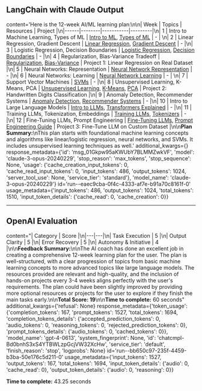## LangChain with Claude Output

content='Here is the 12-week AI/ML learning plan:\n\n| Week | Topics | Resources | Project |\n|------|--------|-----------|---------|\n| 1 | Intro to Machine Learning, Types of ML | [Intro to ML](https://www.coursera.org/learn/machine-learning), [Types of ML](https://towardsdatascience.com/types-of-machine-learning-algorithms-you-should-know-953a08248861) | - |  \n| 2 | Linear Regression, Gradient Descent | [Linear Regression](https://www.coursera.org/lecture/machine-learning/model-representation-db3jS), [Gradient Descent](https://www.coursera.org/lecture/machine-learning/gradient-descent-8SpIM) | - |\n| 3 | Logistic Regression, Decision Boundaries | [Logistic Regression](https://www.coursera.org/lecture/machine-learning/classification-wlPeP), [Decision Boundaries](https://www.coursera.org/lecture/machine-learning/decision-boundary-WuL1H) | - |\n| 4 | Regularization, Bias-Variance Tradeoff | [Regularization](https://www.coursera.org/lecture/machine-learning/the-problem-of-overfitting-ACpHf), [Bias-Variance](https://www.coursera.org/lecture/machine-learning/diagnosing-bias-vs-variance-yCAup) | Project 1: Linear Regression on Real Dataset |\n| 5 | Neural Networks: Representation | [Neural Network Representation](https://www.coursera.org/lecture/machine-learning/model-representation-i-Bv-Ga) | - |\n| 6 | Neural Networks: Learning | [Neural Network Learning](https://www.coursera.org/lecture/machine-learning/gradient-descent-for-neural-networks-y0m1f) | - | \n| 7 | Support Vector Machines | [SVMs](https://www.coursera.org/lecture/machine-learning/optimization-objective-sHfVT) | - |\n| 8 | Unsupervised Learning, K-Means, PCA | [Unsupervised Learning](https://www.coursera.org/lecture/machine-learning/unsupervised-learning-olRZo), [K-Means](https://www.coursera.org/lecture/machine-learning/k-means-algorithm-93VPG), [PCA](https://www.coursera.org/lecture/machine-learning/principal-component-analysis-problem-formulation-GBFTt) | Project 2: Handwritten Digits Classification |\n| 9 | Anomaly Detection, Recommender Systems | [Anomaly Detection](https://www.coursera.org/lecture/machine-learning/problem-motivation-8DVfq), [Recommender Systems](https://www.coursera.org/lecture/machine-learning/problem-formulation-fCfVX) | - |\n| 10 | Intro to Large Language Models | [Intro to LLMs](https://www.youtube.com/watch?v=SY5PvZrJhLE), [Transformers Explained](https://towardsdatascience.com/transformers-explained-visually-part-1-overview-of-functionality-95a6dd460452) | - |\n| 11 | Training LLMs, Tokenization, Embeddings | [Training LLMs](https://www.youtube.com/watch?v=kCc8FmEb1nY), [Tokenizers](https://huggingface.co/docs/transformers/tokenizer_summary) | - |\n| 12 | Fine-Tuning LLMs, Prompt Engineering | [Fine-Tuning LLMs](https://www.youtube.com/watch?v=SqFmPk5ePNc), [Prompt Engineering Guide](https://www.promptingguide.ai/) | Project 3: Fine-Tune LLM on Custom Dataset |\n\n**Plan Summary:**\nThis plan starts with foundational machine learning concepts and algorithms like linear/logistic regression, neural networks, and SVMs. It includes unsupervised learning techniques as well.' additional_kwargs={} response_metadata={'id': 'msg_01Gkpw95aKWUbY7BLMMZwkVF', 'model': 'claude-3-opus-20240229', 'stop_reason': 'max_tokens', 'stop_sequence': None, 'usage': {'cache_creation_input_tokens': 0, 'cache_read_input_tokens': 0, 'input_tokens': 486, 'output_tokens': 1024, 'server_tool_use': None, 'service_tier': 'standard'}, 'model_name': 'claude-3-opus-20240229'} id='run--eaec9cba-0f4c-4333-af7e-b91a70c8161f-0' usage_metadata={'input_tokens': 486, 'output_tokens': 1024, 'total_tokens': 1510, 'input_token_details': {'cache_read': 0, 'cache_creation': 0}}

---

## OpenAI Evaluation

content="| Category | Score |\n|---|---|\n| Task Execution | 5 |\n| Output Clarity | 5 |\n| Error Recovery | 5 |\n| Autonomy & Initiative | 4 |\n\n**Feedback Summary:**\n\nThe AI coach has done an excellent job in creating a comprehensive 12-week learning plan for the user. The plan is well-structured, with a clear progression of topics from basic machine learning concepts to more advanced topics like large language models. The resources provided are relevant and high-quality, and the inclusion of hands-on projects every 3-4 weeks aligns perfectly with the user's requirements. The plan could have been slightly improved by providing more optional resources or projects for the user to explore if they finish the main tasks early.\n\n**Total Score: 19**\n\n**Time to complete:** 60 seconds" additional_kwargs={'refusal': None} response_metadata={'token_usage': {'completion_tokens': 167, 'prompt_tokens': 1527, 'total_tokens': 1694, 'completion_tokens_details': {'accepted_prediction_tokens': 0, 'audio_tokens': 0, 'reasoning_tokens': 0, 'rejected_prediction_tokens': 0}, 'prompt_tokens_details': {'audio_tokens': 0, 'cached_tokens': 0}}, 'model_name': 'gpt-4-0613', 'system_fingerprint': None, 'id': 'chatcmpl-Bd0bnhS3xS4YTBWLzpGcjVW32XcHw', 'service_tier': 'default', 'finish_reason': 'stop', 'logprobs': None} id='run--bb650c97-235f-4459-b3ba-50e176c5d211-0' usage_metadata={'input_tokens': 1527, 'output_tokens': 167, 'total_tokens': 1694, 'input_token_details': {'audio': 0, 'cache_read': 0}, 'output_token_details': {'audio': 0, 'reasoning': 0}}

**Time to complete:** 43.25 seconds
